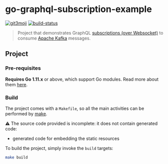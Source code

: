 
go-graphql-subscription-example  
===============================  
  
[![git3moji](https://img.shields.io/badge/gitmoji-%20😜%20😍-FFDD67.svg?style=flat-square)](https://gitmoji.carloscuesta.me)
[![build-status](https://travis-ci.org/ccamel/go-graphql-subscription-example.svg?branch=master)](https://travis-ci.org/ccamel/go-graphql-subscription-example)  
  
> Project that demonstrates GraphQL [subscriptions (over Websocket)](https://github.com/apollographql/subscriptions-transport-ws/blob/v0.9.4/PROTOCOL.md) to consume [Apache Kafka](https://kafka.apache.org/) messages.  
  
## Project

### Pre-requisites  
  
**Requires Go 1.11.x** or above, which support Go modules. Read more about them [here](https://github.com/golang/go/wiki/Modules).  
  
### Build

The project comes with a `Makefile`, so all the main activities can be performed by [make](https://www.gnu.org/software/make/).

:warning: The source code provided is incomplete: it does not contain generated code:

- generated code for embedding the static resources

To build the project, simply invoke the `build` targets:

```sh
make build
```
